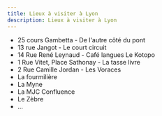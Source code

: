 ```yaml
---
title: Lieux à visiter à Lyon
description: Lieux à visiter à Lyon
---
```


* 25 cours Gambetta - De l'autre côté du pont
* 13 rue Jangot - Le court circuit
* 14 Rue René Leynaud - Café langues Le Kotopo 
* 1 Rue Vitet, Place Sathonay - La tasse livre
* 2 Rue Camille Jordan - Les Voraces
* La fourmilière
* La Myne
* La MJC Confluence
* Le Zèbre
* ...
